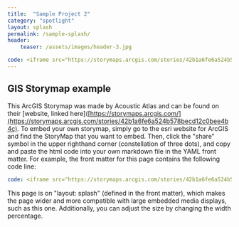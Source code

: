 ```yaml
---
title:  "Sample Project 2"
category: "spotlight"
layout: splash
permalink: /sample-splash/
header:
    teaser: /assets/images/header-3.jpg

code: <iframe src="https://storymaps.arcgis.com/stories/42b1a6fe6a524b578becd12c0bee4b4c" width="100%" height="500px" frameborder="0" allowfullscreen allow="geolocation"></iframe>
---
```


## GIS Storymap example

This ArcGIS Storymap was made by Acoustic Atlas and can be found on their [website, linked here]([https://storymaps.arcgis.com/](https://storymaps.arcgis.com/stories/42b1a6fe6a524b578becd12c0bee4b4c). To embed your own storymap, simply go to the esri website for ArcGIS and find the StoryMap that you want to embed. Then, click the "share" symbol in the upper righthand corner (constellation of three dots), and copy and paste the html code into your own markdown file in the YAML front matter. For example, the front matter for this page contains the following code line: 

```yaml
code: <iframe src="https://storymaps.arcgis.com/stories/42b1a6fe6a524b578becd12c0bee4b4c" width="100%" height="500px" frameborder="0" allowfullscreen allow="geolocation"></iframe>
```

This page is on "layout: splash" (defined in the front matter), which makes the page wider and more compatible with large embedded media displays, such as this one. Additionally, you can adjust the size by changing the width percentage.

    

  
